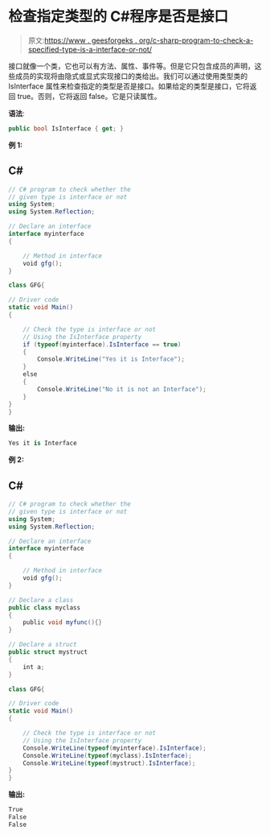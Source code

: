 # 检查指定类型的 C#程序是否是接口

> 原文:[https://www . geesforgeks . org/c-sharp-program-to-check-a-specified-type-is-a-interface-or-not/](https://www.geeksforgeeks.org/c-sharp-program-to-check-a-specified-type-is-an-interface-or-not/)

接口就像一个类，它也可以有方法、属性、事件等。但是它只包含成员的声明，这些成员的实现将由隐式或显式实现接口的类给出。我们可以通过使用类型类的 IsInterface 属性来检查指定的类型是否是接口。如果给定的类型是接口，它将返回 true。否则，它将返回 false。它是只读属性。

**语法**:

```cs
public bool IsInterface { get; }
```

**例 1:**

## C#

```cs
// C# program to check whether the 
// given type is interface or not
using System;
using System.Reflection;

// Declare an interface
interface myinterface
{

    // Method in interface
    void gfg();
}

class GFG{

// Driver code
static void Main()
{

    // Check the type is interface or not
    // Using the IsInterface property
    if (typeof(myinterface).IsInterface == true) 
    {
        Console.WriteLine("Yes it is Interface");
    }
    else 
    {
        Console.WriteLine("No it is not an Interface");
    }
}
}
```

**输出:**

```cs
Yes it is Interface
```

**例 2:**

## C#

```cs
// C# program to check whether the 
// given type is interface or not
using System;
using System.Reflection;

// Declare an interface
interface myinterface
{

    // Method in interface
    void gfg();
}

// Declare a class
public class myclass
{
    public void myfunc(){}
}

// Declare a struct
public struct mystruct
{
    int a;
}

class GFG{

// Driver code
static void Main()
{

    // Check the type is interface or not
    // Using the IsInterface property
    Console.WriteLine(typeof(myinterface).IsInterface);
    Console.WriteLine(typeof(myclass).IsInterface);
    Console.WriteLine(typeof(mystruct).IsInterface);
}
}
```

**输出:**

```cs
True
False
False
```